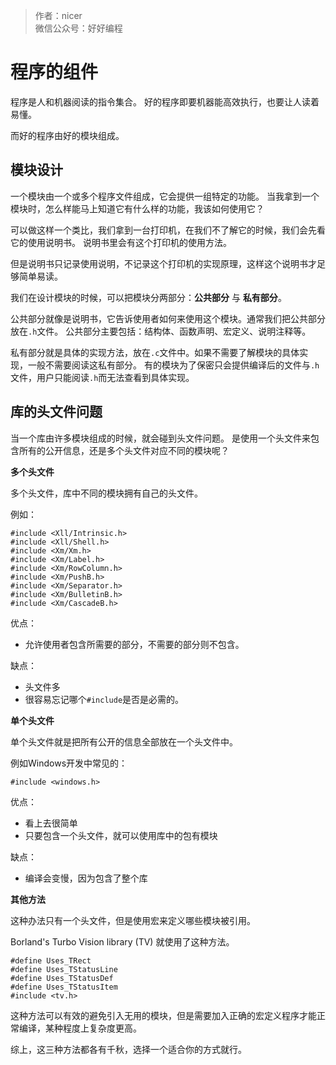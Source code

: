 
> 作者：nicer  
> 微信公众号：好好编程

# 程序的组件

程序是人和机器阅读的指令集合。
好的程序即要机器能高效执行，也要让人读着易懂。

而好的程序由好的模块组成。

## 模块设计

一个模块由一个或多个程序文件组成，它会提供一组特定的功能。
当我拿到一个模块时，怎么样能马上知道它有什么样的功能，我该如何使用它？

可以做这样一个类比，我们拿到一台打印机，在我们不了解它的时候，我们会先看它的使用说明书。
说明书里会有这个打印机的使用方法。

但是说明书只记录使用说明，不记录这个打印机的实现原理，这样这个说明书才足够简单易读。

我们在设计模块的时候，可以把模块分两部分：**公共部分** 与 **私有部分**。

公共部分就像是说明书，它告诉使用者如何来使用这个模块。通常我们把公共部分放在`.h`文件。
公共部分主要包括：结构体、函数声明、宏定义、说明注释等。

私有部分就是具体的实现方法，放在`.c`文件中。如果不需要了解模块的具体实现，一般不需要阅读这私有部分。
有的模块为了保密只会提供编译后的文件与`.h`文件，用户只能阅读`.h`而无法查看到具体实现。

## 库的头文件问题

当一个库由许多模块组成的时候，就会碰到头文件问题。
是使用一个头文件来包含所有的公开信息，还是多个头文件对应不同的模块呢？

**多个头文件**

多个头文件，库中不同的模块拥有自己的头文件。

例如：

```
#include <Xll/Intrinsic.h>
#include <Xll/Shell.h>
#include <Xm/Xm.h>
#include <Xm/Label.h>
#include <Xm/RowColumn.h>
#include <Xm/PushB.h>
#include <Xm/Separator.h>
#include <Xm/BulletinB.h>
#include <Xm/CascadeB.h>
```

优点：
* 允许使用者包含所需要的部分，不需要的部分则不包含。

缺点：
* 头文件多
* 很容易忘记哪个`#include`是否是必需的。

**单个头文件**

单个头文件就是把所有公开的信息全部放在一个头文件中。

例如Windows开发中常见的：

```
#include <windows.h>
```

优点：
* 看上去很简单
* 只要包含一个头文件，就可以使用库中的包有模块

缺点：
* 编译会变慢，因为包含了整个库

**其他方法**

这种办法只有一个头文件，但是使用宏来定义哪些模块被引用。

Borland's Turbo Vision library (TV) 就使用了这种方法。

```
#define Uses_TRect
#define Uses_TStatusLine
#define Uses_TStatusDef
#define Uses_TStatusItem
#include <tv.h>
```

这种方法可以有效的避免引入无用的模块，但是需要加入正确的宏定义程序才能正常编译，某种程度上复杂度更高。

综上，这三种方法都各有千秋，选择一个适合你的方式就行。

